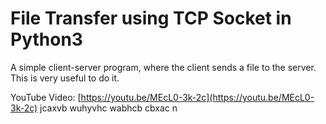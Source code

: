 # File Transfer using TCP Socket in Python3
A simple client-server program, where the client sends a file to the server. 
This is very useful to do it.

YouTube Video: [https://youtu.be/MEcL0-3k-2c](https://youtu.be/MEcL0-3k-2c)
jcaxvb wuhyvhc wabhcb cbxac n
